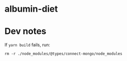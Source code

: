 # albumin-diet

# Dev notes

If `yarn build` fails, run:

```shell
rm -r ./node_modules/@types/connect-mongo/node_modules
```